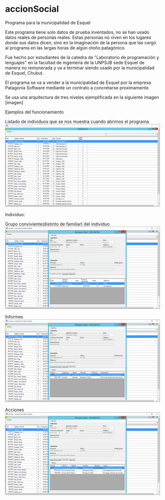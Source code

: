 # accionSocial
Programa para la municipalidad de Esquel

Este programa tiene solo datos de prueba inventados, no se han usado datos reales de personas reales. Estas personas no viven en los lugares donde sus datos dicen, sinó en la imaginación de la persona que las cargó al programa en las largas horas de algún otoño patagónico.

Fue hecho por estudiantes de la catedra de "Laboratorio de programación y lenguajes" en la facultad de ingeniería de la UNPSJB sede Esquel
de manera no remunerada y va a terminar siendo usado por la municipalidad de Esquel, Chubut.

El programa se va a vender a la municipalidad de Esquel por la empresa Patagonia Software mediante un contrato a concretarse proximamente.

Se usa una arquitectura de tres niveles ejemplificada en la siguiente imagen
[imagen]

Ejemplos del funcionamiento

Listado de individuos que se nos muestra cuando abrimos el programa
![listado de individuos](https://raw.githubusercontent.com/jonathanc0101/accionSocial/imagenesYclutter/imagenes/Lista.PNG)

Individuo:

Grupo conviviente(distinto de familiar) del individuo
![Datos del individuo y grupo conviviente](https://github.com/jonathanc0101/accionSocial/blob/imagenesYclutter/imagenes/GrupoConviviente.PNG)

Informes
![Datos del individuo e informes](https://github.com/jonathanc0101/accionSocial/blob/imagenesYclutter/imagenes/Informes.PNG)

Acciones
![Datos del individuo y acciones](https://raw.githubusercontent.com/jonathanc0101/accionSocial/imagenesYclutter/imagenes/Acciones.PNG)


